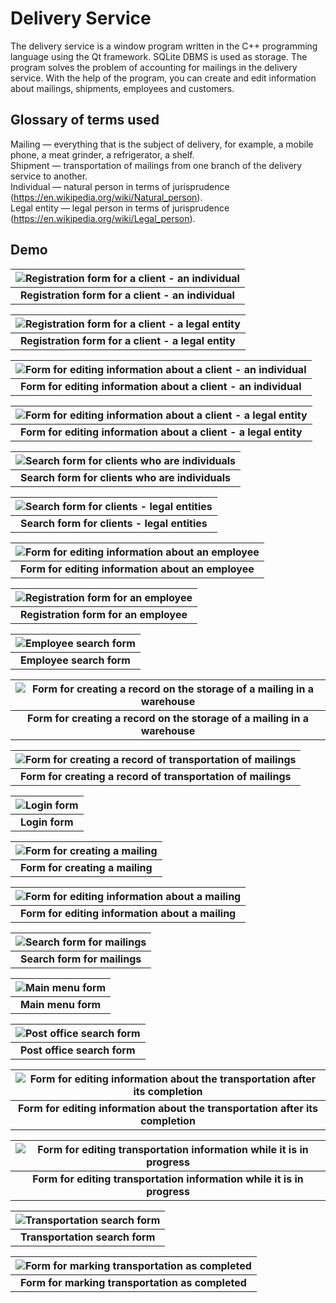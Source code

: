 # Delivery Service

The delivery service is a window program written in the C++ programming language using the Qt framework. SQLite DBMS is used as storage. The program solves the problem of accounting for mailings in the delivery service. With the help of the program, you can create and edit information about mailings, shipments, employees and customers.

## Glossary of terms used

Mailing — everything that is the subject of delivery, for example, a mobile phone, a meat grinder, a refrigerator, a shelf.  
Shipment — transportation of mailings from one branch of the delivery service to another.  
Individual — natural person in terms of jurisprudence (https://en.wikipedia.org/wiki/Natural_person).  
Legal entity — legal person in terms of jurisprudence (https://en.wikipedia.org/wiki/Legal_person).

## Demo

| ![Registration form for a client - an individual](https://github.com/C0o1Pr0g3r/delivery-service/blob/master/demo/client-(individual)-registration-form.png "Registration form for a client - an individual") |
|:--:|
| <b>Registration form for a client - an individual</b>|

| ![Registration form for a client - a legal entity](https://github.com/C0o1Pr0g3r/delivery-service/blob/master/demo/client-(legal-entity)-registration-form.png "Registration form for a client - a legal entity") |
|:--:|
| <b>Registration form for a client - a legal entity</b>|

| ![Form for editing information about a client - an individual](https://github.com/C0o1Pr0g3r/delivery-service/blob/master/demo/client-editing-form-(individual).png "Form for editing information about a client - an individual") |
|:--:|
| <b>Form for editing information about a client - an individual</b>|

| ![Form for editing information about a client - a legal entity](https://github.com/C0o1Pr0g3r/delivery-service/blob/master/demo/client-editing-form-(legal-entity).png "Form for editing information about a client - a legal entity") |
|:--:|
| <b>Form for editing information about a client - a legal entity</b>|

| ![Search form for clients who are individuals](https://github.com/C0o1Pr0g3r/delivery-service/blob/master/demo/client-search-form-(individual).png "Search form for clients who are individuals") |
|:--:|
| <b>Search form for clients who are individuals</b>|

| ![Search form for clients - legal entities](https://github.com/C0o1Pr0g3r/delivery-service/blob/master/demo/client-search-form-(legal-entity).png "Search form for clients - legal entities") |
|:--:|
| <b>Search form for clients - legal entities</b>|

| ![Form for editing information about an employee](https://github.com/C0o1Pr0g3r/delivery-service/blob/master/demo/employee-editing-form.png "Form for editing information about an employee") |
|:--:|
| <b>Form for editing information about an employee</b>|

| ![Registration form for an employee](https://github.com/C0o1Pr0g3r/delivery-service/blob/master/demo/employee-registration-form.png "Registration form for an employee") |
|:--:|
| <b>Registration form for an employee</b>|

| ![Employee search form](https://github.com/C0o1Pr0g3r/delivery-service/blob/master/demo/employee-search-form.png "Employee search form") |
|:--:|
| <b>Employee search form</b>|

| ![Form for creating a record on the storage of a mailing in a warehouse](https://github.com/C0o1Pr0g3r/delivery-service/blob/master/demo/form-for-creating-a-record-of-the-storage-of-a-mailing-in-a-warehouse.png "Form for creating a record on the storage of a mailing in a warehouse") |
|:--:|
| <b>Form for creating a record on the storage of a mailing in a warehouse</b>|

| ![Form for creating a record of transportation of mailings](https://github.com/C0o1Pr0g3r/delivery-service/blob/master/demo/form-for-creating-a-record-of-transportation-of-mailings.png "Form for creating a record of transportation of mailings") |
|:--:|
| <b>Form for creating a record of transportation of mailings</b>|

| ![Login form](https://github.com/C0o1Pr0g3r/delivery-service/blob/master/demo/login-form.png "Login form") |
|:--:|
| <b>Login form</b>|

| ![Form for creating a mailing](https://github.com/C0o1Pr0g3r/delivery-service/blob/master/demo/mailing-creation-form.png "Form for creating a mailing") |
|:--:|
| <b>Form for creating a mailing</b>|

| ![Form for editing information about a mailing](https://github.com/C0o1Pr0g3r/delivery-service/blob/master/demo/mailing-editing-form.png "Form for editing information about a mailing") |
|:--:|
| <b>Form for editing information about a mailing</b>|

| ![Search form for mailings](https://github.com/C0o1Pr0g3r/delivery-service/blob/master/demo/mailing-search-form.png "Search form for mailings") |
|:--:|
| <b>Search form for mailings</b>|

| ![Main menu form](https://github.com/C0o1Pr0g3r/delivery-service/blob/master/demo/main-menu-form.png "Main menu form") |
|:--:|
| <b>Main menu form</b>|

| ![Post office search form](https://github.com/C0o1Pr0g3r/delivery-service/blob/master/demo/post-office-search-form.png "Post office search form") |
|:--:|
| <b>Post office search form</b>|

| ![Form for editing information about the transportation after its completion](https://github.com/C0o1Pr0g3r/delivery-service/blob/master/demo/transportation-editing-form-(after-completion-of-the-transportation).png "Form for editing information about the transportation after its completion") |
|:--:|
| <b>Form for editing information about the transportation after its completion</b>|

| ![Form for editing transportation information while it is in progress](https://github.com/C0o1Pr0g3r/delivery-service/blob/master/demo/transportation-editing-form-(during-transportation).png "Form for editing transportation information while it is in progress") |
|:--:|
| <b>Form for editing transportation information while it is in progress</b>|

| ![Transportation search form](https://github.com/C0o1Pr0g3r/delivery-service/blob/master/demo/transportation-search-form.png "Transportation search form") |
|:--:|
| <b>Transportation search form</b>|

| ![Form for marking transportation as completed](https://github.com/C0o1Pr0g3r/delivery-service/blob/master/demo/transport-confirmation-form.png "Form for marking transportation as completed") |
|:--:|
| <b>Form for marking transportation as completed</b>|
